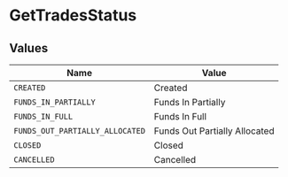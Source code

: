 # GetTradesStatus


## Values

| Name                            | Value                           |
| ------------------------------- | ------------------------------- |
| `CREATED`                       | Created                         |
| `FUNDS_IN_PARTIALLY`            | Funds In Partially              |
| `FUNDS_IN_FULL`                 | Funds In Full                   |
| `FUNDS_OUT_PARTIALLY_ALLOCATED` | Funds Out Partially Allocated   |
| `CLOSED`                        | Closed                          |
| `CANCELLED`                     | Cancelled                       |